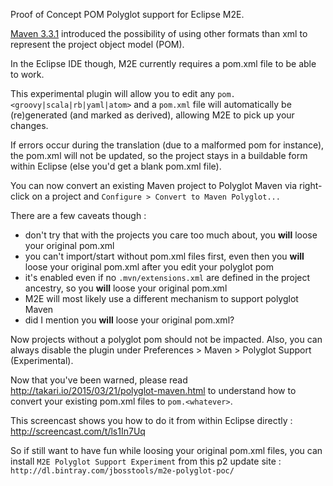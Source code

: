 Proof of Concept POM Polyglot support for Eclipse M2E.

[Maven 3.3.1](http://takari.io/2015/03/19/polyglot-maven.html) introduced the possibility of using other formats than xml to represent the project object model (POM).

In the Eclipse IDE though, M2E currently requires a pom.xml file to be able to work.

This experimental plugin will allow you to edit any `pom.<groovy|scala|rb|yaml|atom>` and a `pom.xml` file will automatically be (re)generated (and marked as derived), allowing M2E to pick up your changes.

If errors occur during the translation (due to a malformed pom for instance), the pom.xml will not be updated, so the project stays in a buildable form within Eclipse (else you'd get a blank pom.xml file).

You can now convert an existing Maven project to Polyglot Maven via right-click on a project and `Configure > Convert to Maven Polyglot...`

There are a few caveats though :

- don't try that with the projects you care too much about, you **will** loose your original pom.xml
- you can't import/start without pom.xml files first, even then you **will** loose your original pom.xml after you edit your polyglot pom
- it's enabled even if no `.mvn/extensions.xml` are defined in the project ancestry, so you **will** loose your original pom.xml
- M2E will most likely use a different mechanism to support polyglot Maven
- did I mention you **will** loose your original pom.xml?

Now projects without a polyglot pom should not be impacted. Also, you can always disable the plugin under Preferences > Maven > Polyglot Support (Experimental).

Now that you've been warned, please read http://takari.io/2015/03/21/polyglot-maven.html to understand how to convert your existing pom.xml files to `pom.<whatever>`.

This screencast shows you how to do it from within Eclipse directly : http://screencast.com/t/ls1In7Uq

So if still want to have fun while loosing your original pom.xml files, you can install `M2E Polyglot Support Experiment` from this p2 update site : `http://dl.bintray.com/jbosstools/m2e-polyglot-poc/`
